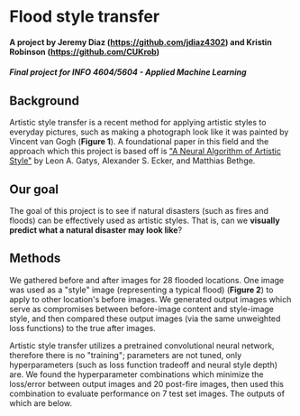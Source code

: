 # Flood style transfer

#### A project by Jeremy Diaz (https://github.com/jdiaz4302) and Kristin Robinson (https://github.com/CUKrob)
##### Final project for INFO 4604/5604 - Applied Machine Learning

## Background

Artistic style transfer is a recent method for applying artistic styles to everyday pictures, such as making a photograph look like it was painted by Vincent van Gogh (**Figure 1**). A foundational paper in this field and the approach which this project is based off is ["A Neural Algorithm of Artistic Style"](https://arxiv.org/abs/1508.06576) by Leon A. Gatys, Alexander S. Ecker, and Matthias Bethge. <br>

## Our goal

The goal of this project is to see if natural disasters (such as fires and floods) can be effectively used as artistic styles. That is, can we **visually predict what a natural disaster may look like**?<br>

## Methods

We gathered before and after images for 28 flooded locations. One image was used as a "style" image (representing a typical flood) (**Figure 2**) to apply to other location's before images. We generated output images which serve as compromises between before-image content and style-image style, and then compared these output images (via the same unweighted loss functions) to the true after images.<br>

Artistic style transfer utilizes a pretrained convolutional neural network, therefore there is no "training"; parameters are not tuned, only hyperparameters (such as loss function tradeoff and neural style depth) are. We found the hyperparameter combinations which minimize the loss/error between output images and 20 post-fire images, then used this combination to evaluate performance on 7 test set images. The outputs of which are below.
